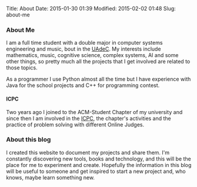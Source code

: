 Title: About
Date: 2015-01-30 01:39
Modified: 2015-02-02 01:48
Slug: about-me

### About Me
I am a full time student with a double major in computer systems engineering and music, bout in the [UAdeC](http://www.uadec.mx/).
My interests include mathematics, music, cognitive science, complex systems, AI and some other things, so pretty much
all the projects that I get involved are related to those topics.

As a programmer I use Python almost all the time but I have experience with Java for the school projects and C++ 
for programming contest.

#### ICPC
Two years ago I joined to the ACM-Student Chapter of my university and since then I am involved in the
[ICPC](http://icpc.baylor.edu/), the chapter's activities and the practice of problem solving with different Online Judges.

### About this blog
I created this website to document my projects and share them. I'm constantly discovering new tools, books and technology,
and this will be the place for me to experiment and create. Hopefully the information in this blog will be useful to
someone and get inspired to start a new project and, who knows, maybe learn something new.
